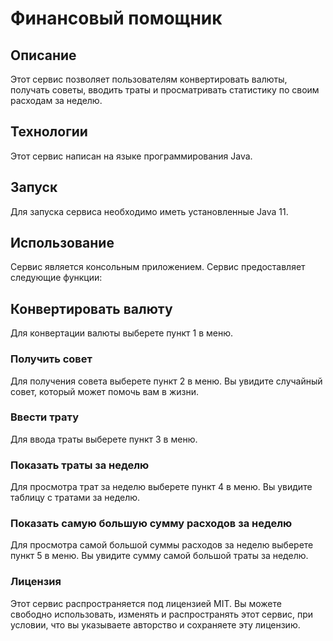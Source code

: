 # Финансовый помощник  
## Описание  
Этот сервис позволяет пользователям конвертировать валюты, получать советы, вводить траты и просматривать статистику по своим расходам за неделю.  

## Технологии  
Этот сервис написан на языке программирования Java.  

## Запуск  
Для запуска сервиса необходимо иметь установленные Java 11.  

## Использование  
Сервис является консольным приложением. Сервис предоставляет следующие функции:  

## Конвертировать валюту  
Для конвертации валюты выберете пункт 1 в меню.  
### Получить совет  
Для получения совета выберете пункт 2 в меню. Вы увидите случайный совет, который может помочь вам в жизни.  
### Ввести трату  
Для ввода траты выберете пункт 3 в меню.  
### Показать траты за неделю  
Для просмотра трат за неделю выберете пункт 4 в меню. Вы увидите таблицу с тратами за неделю.  
### Показать самую большую сумму расходов за неделю  
Для просмотра самой большой суммы расходов за неделю выберете пункт 5 в меню. Вы увидите сумму самой большой траты за неделю.  
### Лицензия  
Этот сервис распространяется под лицензией MIT. Вы можете свободно использовать, изменять и распространять этот сервис, при условии, что вы указываете авторство и сохраняете эту лицензию.  
